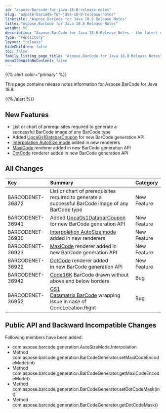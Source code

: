 ```yaml
---
id: "aspose-barcode-for-java-18-8-release-notes"
slug: "aspose-barcode-for-java-18-8-release-notes"
linktitle: "Aspose.BarCode for Java 18.8 Release Notes"
title: "Aspose.BarCode for Java 18.8 Release Notes"
weight: 50
description: "Aspose.BarCode for Java 18.8 Release Notes – the latest updates and fixes."
type: "repository"
layout: "release"
hideChildren: false
toc: false
family_listing_page_title: "Aspose.BarCode for Java 18.8 Release Notes"
menuItemWithNoContent: false
---
```


{{% alert color="primary" %}} 

This page contains release notes information for Aspose.BarCode for Java 18.8.

{{% /alert %}} 
## **New Features**
- List or chart of prerequisites required to generate a successful BarCode image of any BarCode type
- Added [UpcaGs1DatabarCoupon](https://docs.aspose.com/barcode/java/generating-barcode-using-new-barcode-generation-api/#generatingbarcodeusingnewbarcodegenerationapi-generateupcags1databarcouponbarcode) for new BarCode generation API
- [Interpolation AutoSize mode](https://docs.aspose.com/barcode/java/generating-barcode-using-new-barcode-generation-api/#generatingbarcodeusingnewbarcodegenerationapi-generatebarcodewithautosizeinterpolation) added in new renderers
- [MaxiCode](https://docs.aspose.com/barcode/java/generating-barcode-using-new-barcode-generation-api/#generatingbarcodeusingnewbarcodegenerationapi-generatemaxicodebarcode) renderer added in new BarCode generation API
- [DotCode](https://docs.aspose.com/barcode/java/generating-barcode-using-new-barcode-generation-api/#generatingbarcodeusingnewbarcodegenerationapi-generatedotcodebarcode) renderer added in new BarCode generation API
## **All Changes**

|**Key**|**Summary**|**Category**|
| :- | :- | :- |
|BARCODENET-36872|List or chart of prerequisites required to generate a successful BarCode image of any BarCode type|New Feature|
|BARCODENET-36941|Added [UpcaGs1DatabarCoupon](https://docs.aspose.com/barcode/java/generating-barcode-using-new-barcode-generation-api/#generatingbarcodeusingnewbarcodegenerationapi-generateupcags1databarcouponbarcode) for new BarCode generation API|New Feature|
|BARCODENET-36930|[Interpolation AutoSize mode](https://docs.aspose.com/barcode/java/generating-barcode-using-new-barcode-generation-api/#generatingbarcodeusingnewbarcodegenerationapi-generatebarcodewithautosizeinterpolation) added in new renderers|New Feature|
|BARCODENET-36923|[MaxiCode](https://docs.aspose.com/barcode/java/generating-barcode-using-new-barcode-generation-api/#generatingbarcodeusingnewbarcodegenerationapi-generatemaxicodebarcode) renderer added in new BarCode generation API|New Feature|
|BARCODENET-36922|[DotCode](https://docs.aspose.com/barcode/java/generating-barcode-using-new-barcode-generation-api/#generatingbarcodeusingnewbarcodegenerationapi-generatedotcodebarcode) renderer added in new BarCode generation API|New Feature|
|BARCODENET-36942|[Code16K](https://docs.aspose.com/barcode/java/generating-barcode-using-new-barcode-generation-api/#generatingbarcodeusingnewbarcodegenerationapi-generatecode16kbarcode) BarCode drawn without above and below borders |Bug|
|BARCODENET-36952|[GS1 Datamatrix BarCode](https://docs.aspose.com/barcode/java/generating-barcode-using-new-barcode-generation-api/#generatingbarcodeusingnewbarcodegenerationapi-generategs1datamatrixbarcodewithwrappingtext) wrapping issue in case of CodeLocation.Right|Bug|
## **Public API and Backward Incompatible Changes**
Following members have been added:

- com.aspose.barcode.generation.AutoSizeMode.Interpolation
- Method com.aspose.barcode.generation.BarCodeGenerator.setMaxiCodeEncodeMode(int)
- Method com.aspose.barcode.generation.BarCodeGenerator.getMaxiCodeEncodeMode()
- Method com.aspose.barcode.generation.BarCodeGenerator.setDotCodeMask(int)
- Method com.aspose.barcode.generation.BarCodeGenerator.getDotCodeMask()
